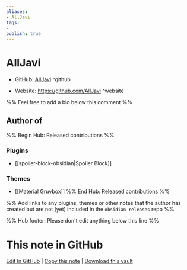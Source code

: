 ```yaml
---
aliases:
- AllJavi
tags:
- 
publish: true
---
```


# AllJavi

- GitHub: [AllJavi](https://github.com/AllJavi/) ^github
<!-- - Discord: `@` ^discord-->
- Website: <https://github.com/AllJavi> ^website
<!-- - [[Publish sites|Publish site]]: <https://> ^publish-->

%% Feel free to add a bio below this comment %%


## Author of

%% Begin Hub: Released contributions %%
### Plugins
- [[spoiler-block-obsidian|Spoiler Block]]

### Themes
- [[Material Gruvbox]]
%% End Hub: Released contributions %%

%% Add links to any plugins, themes or other notes that the author has created but are not (yet) included in the `obsidian-releases` repo %%

<!--
### Unlisted plugins
-->

<!--
### Others
-->

<!--
## Sponsor this author
-->

<!-- - [[GitHub sponsors]]: [Sponsor @AllJavi on GitHub Sponsors](https://github.com/sponsors/AllJavi) ^github-sponsor-->
<!-- - [[Buy me a coffee]]: <https://> ^buy-me-a-coffee-->
<!-- - [[PayPal]]: <https://> ^paypal-->
<!-- - [[Patreon]]: <https://> ^patreon-->

<!--
## Follow this author
-->

<!-- - [[YouTube Channels|On YouTube]]: <https://> ^youtube-->
<!-- - Twitter: <https://> ^twitter-->
<!-- - ... -->

%% Hub footer: Please don't edit anything below this line %%

# This note in GitHub

<span class="git-footer">[Edit In GitHub](https://github.dev/obsidian-community/obsidian-hub/blob/main/01%20-%20Community/People/AllJavi.md "git-hub-edit-note") | [Copy this note](https://raw.githubusercontent.com/obsidian-community/obsidian-hub/main/01%20-%20Community/People/AllJavi.md "git-hub-copy-note") | [Download this vault](https://github.com/obsidian-community/obsidian-hub/archive/refs/heads/main.zip "git-hub-download-vault") </span>
